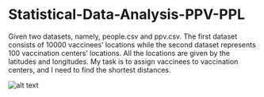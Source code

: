 # Statistical-Data-Analysis-PPV-PPL

Given two datasets, namely, people.csv and ppv.csv. The first dataset
consists of 10000 vaccinees’ locations while the second dataset represents 100
vaccination centers’ locations. All the locations are given by the latitudes and longitudes.
My task is to assign vaccinees to vaccination centers, and I need to find the shortest distances.

![alt text](https://github.com/[waiee]/[Statistical-Data-Analysis-PPV-PPL]/blob/[branch]/Graph1.png?raw=true)
